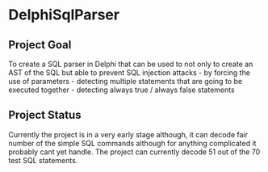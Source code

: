 # DelphiSqlParser
## Project Goal

  To create a SQL parser in Delphi that can be used to not only to create an AST of the SQL but able to prevent SQL injection attacks 
    - by forcing the use of parameters
    - detecting multiple statements that are going to be executed together
	- detecting always true / always false statements
	
## Project Status

  Currently the project is in a very early stage although, it can decode fair number of the simple SQL commands although for anything complicated it probably cant yet handle.
  The project can currently decode 51 out of the 70 test SQL statements.